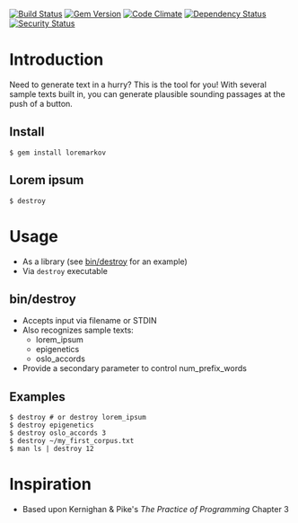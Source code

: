 [![Build Status](https://travis-ci.org/rickhull/loremarkov.svg?branch=master)](https://travis-ci.org/rickhull/loremarkov)
[![Gem Version](https://badge.fury.io/rb/loremarkov.svg)](http://badge.fury.io/rb/loremarkov)
[![Code Climate](https://codeclimate.com/github/rickhull/loremarkov/badges/gpa.svg)](https://codeclimate.com/github/rickhull/loremarkov)
[![Dependency Status](https://gemnasium.com/rickhull/loremarkov.svg)](https://gemnasium.com/rickhull/loremarkov)
[![Security Status](https://hakiri.io/github/rickhull/loremarkov/master.svg)](https://hakiri.io/github/rickhull/loremarkov/master)

Introduction
===

Need to generate text in a hurry?  This is the tool for you! With several sample texts built in, you can generate plausible sounding passages at the push of
a button.

Install
---
    $ gem install loremarkov

Lorem ipsum
---

    $ destroy

Usage
===
* As a library (see [bin/destroy](https://github.com/rickhull/loremarkov/blob/master/bin/destroy) for an example)
* Via `destroy` executable

bin/destroy
---
* Accepts input via filename or STDIN
* Also recognizes sample texts:
  - lorem_ipsum
  - epigenetics
  - oslo_accords
* Provide a secondary parameter to control num_prefix_words

Examples
---
    $ destroy # or destroy lorem_ipsum
    $ destroy epigenetics
    $ destroy oslo_accords 3
    $ destroy ~/my_first_corpus.txt
    $ man ls | destroy 12

Inspiration
===
* Based upon Kernighan & Pike's *The Practice of Programming* Chapter 3
